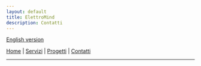 ```yaml
---
layout: default
title: ElettroMind
description: Contatti
---
```


[English version](/pages/en/services.html)

[Home](/index.html) | [Servizi](/pages/it/servizi.html) | [Progetti](/pages/it/progetti.html) | [Contatti](/pages/it/contatti.html)

***
